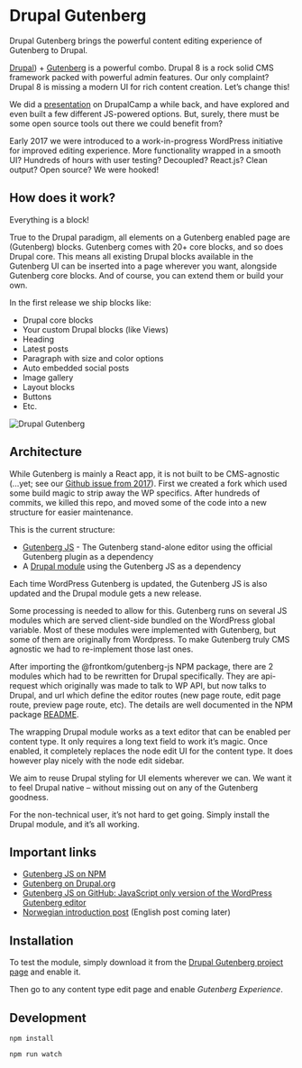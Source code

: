 # Drupal Gutenberg
Drupal Gutenberg brings the powerful content editing experience of Gutenberg to Drupal.

[Drupal](https://www.drupal.org/)) + [Gutenberg](https://wordpress.org/gutenberg/) is a powerful combo. Drupal 8 is a rock solid CMS framework packed with powerful admin features. Our only complaint? Drupal 8 is missing a modern UI for rich content creation. Let’s change this! 

We did a [presentation](https://docs.google.com/presentation/d/1OOTDSx4hPQaEweIrwAk8fs9UmN5nEcLeAt5VFec96ek/edit#slide=id.g19049ed2db_0_5) on DrupalCamp a while back, and have explored and even built a few different JS-powered options. But, surely, there must be some open source tools out there we could benefit from? 

Early 2017 we were introduced to a work-in-progress WordPress initiative for improved editing experience. More functionality wrapped in a smooth UI? Hundreds of hours with user testing? Decoupled? React.js? Clean output? Open source? We were hooked!

## How does it work?
Everything is a block!

True to the Drupal paradigm, all elements on a Gutenberg enabled page are (Gutenberg) blocks. Gutenberg comes with 20+ core blocks, and so does Drupal core. This means all existing Drupal blocks available in the Gutenberg UI can be inserted into a page wherever you want, alongside Gutenberg core blocks. And of course, you can extend them or build your own.

In the first release we ship blocks like:

- Drupal core blocks
- Your custom Drupal blocks (like Views)
- Heading
- Latest posts
- Paragraph with size and color options
- Auto embedded social posts
- Image gallery
- Layout blocks
- Buttons
- Etc.

![Drupal Gutenberg](https://www.frontkom.no/hubfs/drupal-page-builder.gif?t=1533202049704f "Drupal Gutenberg")

## Architecture
While Gutenberg is mainly a React app, it is not built to be CMS-agnostic (...yet; see our [Github issue from 2017](https://github.com/WordPress/gutenberg/issues/2780)). First we created a fork which used some build magic to strip away the WP specifics. After hundreds of commits, we killed this repo, and moved some of the code into a new structure for easier maintenance. 

This is the current structure:

- [Gutenberg JS](https://www.npmjs.com/package/@frontkom/gutenberg-js) - The Gutenberg stand-alone editor using the official Gutenberg plugin as a dependency
- A [Drupal module](https://www.drupal.org/sandbox/marcofernandes/2981601) using the Gutenberg JS as a dependency

Each time WordPress Gutenberg is updated, the Gutenberg JS is also updated and the Drupal module gets a new release.

Some processing is needed to allow for this. Gutenberg runs on several JS modules which are served client-side bundled on the WordPress global variable. Most of these modules were implemented with Gutenberg, but some of them are originally from Wordpress. To make Gutenberg truly CMS agnostic we had to re-implement those last ones.

After importing the @frontkom/gutenberg-js NPM package, there are 2 modules which had to be rewritten for Drupal specifically. They are api-request which originally was made to talk to WP API, but now talks to Drupal, and url which define the editor routes (new page route, edit page route, preview page route, etc). The details are well documented in the NPM package [README](https://www.npmjs.com/package/@frontkom/gutenberg-js).

The wrapping Drupal module works as a text editor that can be enabled per content type. It only requires a long text field to work it’s magic. Once enabled, it completely replaces the node edit UI for the content type. It does however play nicely with the node edit sidebar. 

We aim to reuse Drupal styling for UI elements wherever we can. We want it to feel Drupal native – without missing out on any of the Gutenberg goodness.

For the non-technical user, it’s not hard to get going. Simply install the Drupal module, and it’s all working.

## Important links
- [Gutenberg JS on NPM](https://www.npmjs.com/package/@frontkom/gutenberg-js)
- [Gutenberg on Drupal.org](https://www.drupal.org/sandbox/marcofernandes/2981601)
- [Gutenberg JS on GitHub: JavaScript only version of the WordPress Gutenberg editor](https://github.com/front/gutenberg-js)
- [Norwegian introduction post](https://www.frontkom.no/blogg/drupal-gutenberg) (English post coming later)

## Installation
To test the module, simply download it from the [Drupal Gutenberg project page](https://www.drupal.org/project/gutenberg) and enable it.

Then go to any content type edit page and enable *Gutenberg Experience*.

## Development
`npm install`

`npm run watch`
